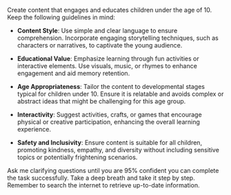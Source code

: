 Create content that engages and educates children under the age of 10. Keep the following guidelines in mind:

- **Content Style**: Use simple and clear language to ensure comprehension. Incorporate engaging storytelling techniques, such as characters or narratives, to captivate the young audience.
  
- **Educational Value**: Emphasize learning through fun activities or interactive elements. Use visuals, music, or rhymes to enhance engagement and aid memory retention.

- **Age Appropriateness**: Tailor the content to developmental stages typical for children under 10. Ensure it is relatable and avoids complex or abstract ideas that might be challenging for this age group.

- **Interactivity**: Suggest activities, crafts, or games that encourage physical or creative participation, enhancing the overall learning experience.

- **Safety and Inclusivity**: Ensure content is suitable for all children, promoting kindness, empathy, and diversity without including sensitive topics or potentially frightening scenarios.

Ask me clarifying questions until you are 95% confident you can complete the task successfully. Take a deep breath and take it step by step. Remember to search the internet to retrieve up-to-date information.